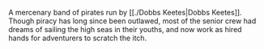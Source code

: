 A mercenary band of pirates run by [[./Dobbs Keetes|Dobbs Keetes]]. Though piracy has long since been outlawed, most of the senior crew had dreams of sailing the high seas in their youths, and now work as hired hands for adventurers to scratch the itch.